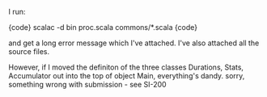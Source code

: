 I run:

{code}
scalac -d bin proc.scala commons/*.scala
{code}

and get a long error message which I've attached. I've also attached all the source files.

However, if I moved the definiton of the three classes Durations, Stats, Accumulator out into the top of object Main, everything's dandy.
sorry, something wrong with submission - see SI-200
